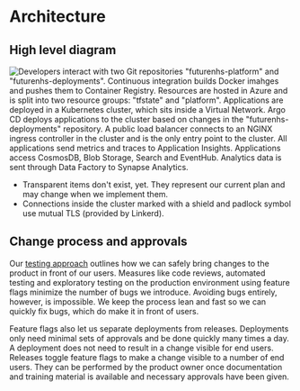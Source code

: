 # Architecture

## High level diagram

![Developers interact with two Git repositories "futurenhs-platform" and "futurenhs-deployments". Continuous integration builds Docker imahges and pushes them to Container Registry. Resources are hosted in Azure and is split into two resource groups: "tfstate" and "platform". Applications are deployed in a Kubernetes cluster, which sits inside a Virtual Network. Argo CD deploys applications to the cluster based on changes in the "futurenhs-deployments" repository. A public load balancer connects to an NGINX ingress controller in the cluster and is the only entry point to the cluster. All applications send metrics and traces to Application Insights. Applications access CosmosDB, Blob Storage, Search and EventHub. Analytics data is sent through Data Factory to Synapse Analytics.](./high-level.png)

- Transparent items don't exist, yet. They represent our current plan and may change when we implement them.
- Connections inside the cluster marked with a shield and padlock symbol use mutual TLS (provided by Linkerd).

## Change process and approvals

Our [testing approach](../testing/test_approach.md) outlines how we can safely bring changes to the product in front of our users. Measures like code reviews, automated testing and exploratory testing on the production environment using feature flags minimize the number of bugs we introduce. Avoiding bugs entirely, however, is impossible. We keep the process lean and fast so we can quickly fix bugs, which do make it in front of users.

Feature flags also let us separate deployments from releases. Deployments only need minimal sets of approvals and be done quickly many times a day. A deployment does not need to result in a change visible for end users. Releases toggle feature flags to make a change visible to a number of end users. They can be performed by the product owner once documentation and training material is available and necessary approvals have been given.
